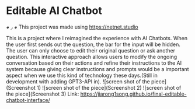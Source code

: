 # Editable AI Chatbot
◕ ◞ ◕ This project was made using https://netnet.studio

This is a project where I reimagined the experience with AI Chatbots. When the user first sends out the question, the bar for the input will be hidden. The user can only choose to edit their original question or ask another question. This interactive approach allows users to modify the ongoing conversation based on their actions and refine their instructions to the AI system because giving clear instructions and prompts would be a important aspect when we use this kind of technology these days.(Still in development with adding GPT3-API in).
![screen shot of the piece](Screenshot 1)
![screen shot of the piece](Screenshot 2)
![screen shot of the piece](Screenshot 3)
Link: https://jiarong1song.github.io/final-editable-chatbot-interface/
